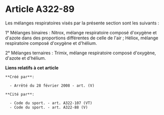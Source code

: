 # Article A322-89

Les mélanges respiratoires visés par la présente section sont les suivants :

1° Mélanges binaires : Nitrox, mélange respiratoire composé d'oxygène et d'azote dans des proportions différentes de celle de
l'air ; Héliox, mélange respiratoire composé d'oxygène et d'hélium.

2° Mélanges ternaires : Trimix, mélange respiratoire composé d'oxygène, d'azote et d'hélium.

**Liens relatifs à cet article**

	**Créé par**:

	  - Arrêté du 28 février 2008 - art. (V)

	**Cité par**:

	  - Code du sport. - art. A322-107 (VT)
	  - Code du sport. - art. A322-88 (V)
